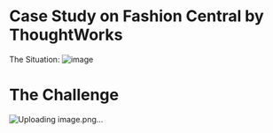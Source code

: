 # Case Study on Fashion Central by ThoughtWorks

The Situation: 
![image](https://github.com/shaikat010/Udacity-Agile-Software-Developer-Nanodegree/assets/68814937/9e1a8507-4e31-43e1-9497-65493bc548cb)

# The Challenge
![Uploading image.png…]()
